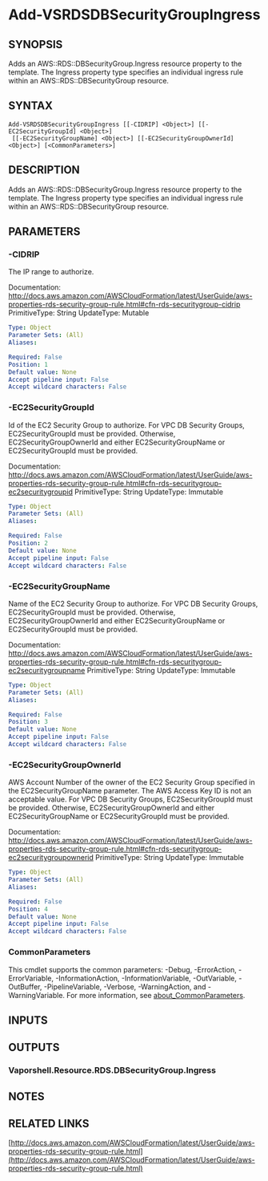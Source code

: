 # Add-VSRDSDBSecurityGroupIngress

## SYNOPSIS
Adds an AWS::RDS::DBSecurityGroup.Ingress resource property to the template.
The Ingress property type specifies an individual ingress rule within an AWS::RDS::DBSecurityGroup resource.

## SYNTAX

```
Add-VSRDSDBSecurityGroupIngress [[-CIDRIP] <Object>] [[-EC2SecurityGroupId] <Object>]
 [[-EC2SecurityGroupName] <Object>] [[-EC2SecurityGroupOwnerId] <Object>] [<CommonParameters>]
```

## DESCRIPTION
Adds an AWS::RDS::DBSecurityGroup.Ingress resource property to the template.
The Ingress property type specifies an individual ingress rule within an AWS::RDS::DBSecurityGroup resource.

## PARAMETERS

### -CIDRIP
The IP range to authorize.

Documentation: http://docs.aws.amazon.com/AWSCloudFormation/latest/UserGuide/aws-properties-rds-security-group-rule.html#cfn-rds-securitygroup-cidrip
PrimitiveType: String
UpdateType: Mutable

```yaml
Type: Object
Parameter Sets: (All)
Aliases:

Required: False
Position: 1
Default value: None
Accept pipeline input: False
Accept wildcard characters: False
```

### -EC2SecurityGroupId
Id of the EC2 Security Group to authorize.
For VPC DB Security Groups, EC2SecurityGroupId must be provided.
Otherwise, EC2SecurityGroupOwnerId and either EC2SecurityGroupName or EC2SecurityGroupId must be provided.

Documentation: http://docs.aws.amazon.com/AWSCloudFormation/latest/UserGuide/aws-properties-rds-security-group-rule.html#cfn-rds-securitygroup-ec2securitygroupid
PrimitiveType: String
UpdateType: Immutable

```yaml
Type: Object
Parameter Sets: (All)
Aliases:

Required: False
Position: 2
Default value: None
Accept pipeline input: False
Accept wildcard characters: False
```

### -EC2SecurityGroupName
Name of the EC2 Security Group to authorize.
For VPC DB Security Groups, EC2SecurityGroupId must be provided.
Otherwise, EC2SecurityGroupOwnerId and either EC2SecurityGroupName or EC2SecurityGroupId must be provided.

Documentation: http://docs.aws.amazon.com/AWSCloudFormation/latest/UserGuide/aws-properties-rds-security-group-rule.html#cfn-rds-securitygroup-ec2securitygroupname
PrimitiveType: String
UpdateType: Immutable

```yaml
Type: Object
Parameter Sets: (All)
Aliases:

Required: False
Position: 3
Default value: None
Accept pipeline input: False
Accept wildcard characters: False
```

### -EC2SecurityGroupOwnerId
AWS Account Number of the owner of the EC2 Security Group specified in the EC2SecurityGroupName parameter.
The AWS Access Key ID is not an acceptable value.
For VPC DB Security Groups, EC2SecurityGroupId must be provided.
Otherwise, EC2SecurityGroupOwnerId and either EC2SecurityGroupName or EC2SecurityGroupId must be provided.

Documentation: http://docs.aws.amazon.com/AWSCloudFormation/latest/UserGuide/aws-properties-rds-security-group-rule.html#cfn-rds-securitygroup-ec2securitygroupownerid
PrimitiveType: String
UpdateType: Immutable

```yaml
Type: Object
Parameter Sets: (All)
Aliases:

Required: False
Position: 4
Default value: None
Accept pipeline input: False
Accept wildcard characters: False
```

### CommonParameters
This cmdlet supports the common parameters: -Debug, -ErrorAction, -ErrorVariable, -InformationAction, -InformationVariable, -OutVariable, -OutBuffer, -PipelineVariable, -Verbose, -WarningAction, and -WarningVariable. For more information, see [about_CommonParameters](http://go.microsoft.com/fwlink/?LinkID=113216).

## INPUTS

## OUTPUTS

### Vaporshell.Resource.RDS.DBSecurityGroup.Ingress
## NOTES

## RELATED LINKS

[http://docs.aws.amazon.com/AWSCloudFormation/latest/UserGuide/aws-properties-rds-security-group-rule.html](http://docs.aws.amazon.com/AWSCloudFormation/latest/UserGuide/aws-properties-rds-security-group-rule.html)

